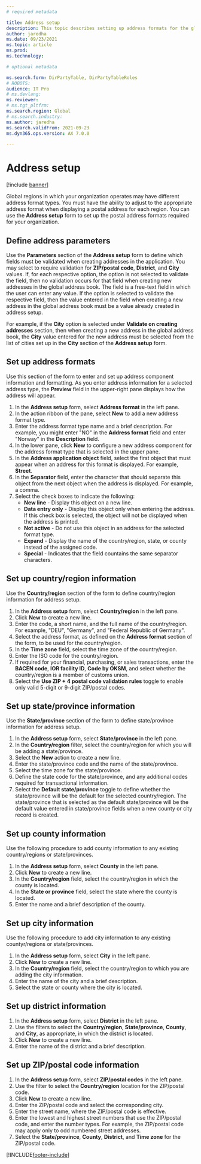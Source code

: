 ```yaml
---
# required metadata

title: Address setup
description: This topic describes setting up address formats for the global address book.
author: jaredha
ms.date: 09/23/2021
ms.topic: article
ms.prod: 
ms.technology: 

# optional metadata

ms.search.form: DirPartyTable, DirPartyTableRoles
# ROBOTS: 
audience: IT Pro
# ms.devlang: 
ms.reviewer: 
# ms.tgt_pltfrm: 
ms.search.region: Global
# ms.search.industry: 
ms.author: jaredha
ms.search.validFrom: 2021-09-23
ms.dyn365.ops.version: AX 7.0.0

---
```


# Address setup

[!include [banner](../includes/banner.md)]

Global regions in which your organization operates may have different address format types. You must have the ability to adjust to the appropriate address format when displaying a postal address for each region. You can use the **Address setup** form to set up the postal address formats required for your organization.

## Define address parameters
Use the **Parameters** section of the **Address setup** form to define which fields must be validated when creating addresses in the application. You may select to require validation for **ZIP/postal code**, **District**, and **City** values. If, for each respective option, the option is not selected to validate the field, then no validation occurs for that field when creating new addresses in the global address book. The field is a free-text field in which the user can enter any value. If the option is selected to validate the respective field, then the value entered in the field when creating a new address in the global address book must be a value already created in address setup. 

For example, if the **City** option is selected under **Validate on creating addresses** section, then when creating a new address in the global address book, the **City** value entered for the new address must be selected from the list of cities set up in the **City** section of the **Address setup** form.

## Set up address formats
Use this section of the form to enter and set up address component information and formatting. As you enter address information for a selected address type, the **Preview** field in the upper-right pane displays how the address will appear.

1. In the **Address setup** form, select **Address format** in the left pane.
2. In the action ribbon of the pane, select **New** to add a new address format type.
3. Enter the address format type name and a brief description. For example, you might enter "NO" in the **Address format** field and enter "Norway" in the **Description** field.
4. In the lower pane, click **New** to configure a new address component for the address format type that is selected in the upper pane.
5. In the **Address application object** field, select the first object that must appear when an address for this format is displayed. For example, **Street**.
6. In the **Separator** field, enter the character that should separate this object from the next object when the address is displayed. For example, a comma.
7. Select the check boxes to indicate the following:
   - **New line** - Display this object on a new line.
   - **Data entry only** - Display this object only when entering the address. If this check box is selected, the object will not be displayed when the address is printed.
   - **Not active** - Do not use this object in an address for the selected format type.
   - **Expand** - Display the name of the country/region, state, or county instead of the assigned code.
   - **Special** - Indicates that the field countains the same separator characters.

## Set up country/region information
Use the **Country/region** section of the form to define country/region information for address setup.

1. In the **Address setup** form, select **Country/region** in the left pane.
2. Click **New** to create a new line.
3. Enter the code, a short name, and the full name of the country/region. For example, "DEU", "Germany", and "Federal Republic of Germany".
4. Select the address format, as defined on the **Address format** section of the form, to be used for the country/region. 
5. In the **Time zone** field, select the time zone of the country/region.
6. Enter the ISO code for the country/region.
7. If required for your financial, purchasing, or sales transactions, enter the **BACEN code**, **IOR facility ID**, **Code by OKSM**, and select whether the country/region is a member of customs union.
8. Select the **Use ZIP + 4 postal code validation rules** toggle to enable only valid 5-digit or 9-digit ZIP/postal codes.

## Set up state/province information
Use the **State/province** section of the form to define state/province information for address setup.

1. In the **Address setup** form, select **State/province** in the left pane.
2. In the **Country/region** filter, select the country/region for which you will be adding a state/province.
3. Select the **New** action to create a new line.
4. Enter the state/province code and the name of the state/province.
5. Select the time zone for the state/province.
6. Define the state code for the state/province, and any additional codes required for transactional information.
7. Select the **Default state/province** toggle to define whether the state/province will be the default for the selected country/region. The state/province that is selected as the default state/province will be the default value entered in state/province fields when a new county or city record is created.

## Set up county information
Use the following procedure to add county information to any existing country/regions or state/provinces.

1. In the **Address setup** form, select **County** in the left pane.
2. Click **New** to create a new line.
3. In the **Country/region** field, select the country/region in which the county is located.
4. In the **State or province** field, select the state where the county is located.
5. Enter the name and a brief description of the county.

## Set up city information
Use the following procedure to add city information to any existing countyr/regions or state/provinces.

1. In the **Address setup** form, select **City** in the left pane.
2. Click **New** to create a new line.
3. In the **Country/region** field, select the country/region to which you are adding the city information.
4. Enter the name of the city and a brief description.
5. Select the state or county where the city is located.

## Set up district information

1. In the **Address setup** form, select **District** in the left pane.
2. Use the filters to select the **Country/region**, **State/province**, **County**, and **City**, as appropriate, in which the district is located.
3. Click **New** to create a new line.
4. Enter the name of the district and a brief description.

## Set up ZIP/postal code information

1. In the **Address setup** form, select **ZIP/postal codes** in the left pane.
2. Use the filter to select the **Country/region** location for the ZIP/postal code.
3. Click **New** to create a new line.
4. Enter the ZIP/postal code and select the corresponding city.
5. Enter the street name, where the ZIP/postal code is effective.
6. Enter the lowest and highest street numbers that use the ZIP/postal code, and enter the number types. For example, the ZIP/postal code may apply only to odd numbered street addresses.
7. Select the **State/province**, **County**, **District**, and **Time zone** for the ZIP/postal code.

[!INCLUDE[footer-include](../../../includes/footer-banner.md)]
